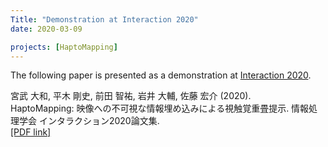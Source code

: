 ```yaml
---
Title: "Demonstration at Interaction 2020"
date: 2020-03-09

projects: [HaptoMapping]
---
```

The following paper is presented as a demonstration at [Interaction 2020](https://www.interaction-ipsj.org/2020/).

宮武 大和, 平木 剛史, 前田 智祐, 岩井 大輔, 佐藤 宏介 (2020).</br> 
HaptoMapping: 映像への不可視な情報埋め込みによる視触覚重畳提示. 情報処理学会 インタラクション2020論文集.</br>
[[PDF link]](https://www.miyatakeyama.to/publication/conference/2020/interaction/Interaction.pdf)